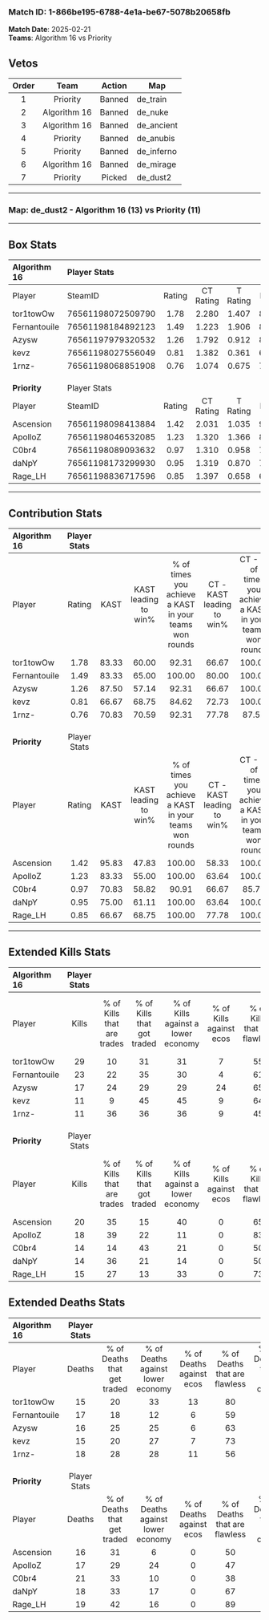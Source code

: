 ### Match ID: 1-866be195-6788-4e1a-be67-5078b20658fb  
**Match Date**: 2025-02-21  
**Teams**: Algorithm 16 vs Priority  

## Vetos  

| Order | Team | Action | Map |
| :---: | :--: | :----: | --- |
| 1 | Priority | Banned | de_train |
| 2 | Algorithm 16 | Banned | de_nuke |
| 3 | Algorithm 16 | Banned | de_ancient |
| 4 | Priority | Banned | de_anubis |
| 5 | Priority | Banned | de_inferno |
| 6 | Algorithm 16 | Banned | de_mirage |
| 7 | Priority | Picked | de_dust2 |

---  

### **Map**: de_dust2 - Algorithm 16 (13) vs Priority (11)  
---  

## Box Stats  

| **Algorithm 16** | Player Stats      |        |           |          |       |       |       |         |        |      |     |
| :- | :- | :-: | :-: | :-: | :-: | :-: | :-: | :-: | :-: | :-: | :-: |
| Player           | SteamID           | Rating | CT Rating | T Rating | KAST  |  ADR  | Kills | Assists | Deaths | K/D  | HS% |
| tor1towOw        | 76561198072509790 |  1.78  |   2.280   |  1.407   | 83.33 | 114.4 |  29   |    7    |   15   | 1.93 | 51  |
| Fernantouile     | 76561198184892123 |  1.49  |   1.223   |  1.906   | 83.33 | 104.0 |  23   |    8    |   17   | 1.35 | 52  |
| Azysw            | 76561197979320532 |  1.26  |   1.792   |  0.912   | 87.50 | 79.5  |  17   |   12    |   16   | 1.06 | 58  |
| kevz             | 76561198027556049 |  0.81  |   1.382   |  0.361   | 66.67 | 55.4  |  11   |    4    |   15   | 0.73 | 27  |
| 1rnz-            | 76561198068851908 |  0.76  |   1.074   |  0.675   | 70.83 | 50.4  |  11   |    6    |   18   | 0.61 | 54  |
|                  |                   |        |           |          |       |       |       |         |        |      |     |
|                  |                   |        |           |          |       |       |       |         |        |      |     |
|                  |                   |        |           |          |       |       |       |         |        |      |     |
| **Priority**     | Player Stats      |        |           |          |       |       |       |         |        |      |     |
| Player           | SteamID           | Rating | CT Rating | T Rating | KAST  |  ADR  | Kills | Assists | Deaths | K/D  | HS% |
| Ascension        | 76561198098413884 |  1.42  |   2.031   |  1.035   | 95.83 | 82.1  |  20   |    8    |   16   | 1.25 | 50  |
| ApolloZ          | 76561198046532085 |  1.23  |   1.320   |  1.366   | 83.33 | 77.0  |  18   |   10    |   17   | 1.06 | 55  |
| C0br4            | 76561198089093632 |  0.97  |   1.310   |  0.958   | 70.83 | 92.3  |  14   |   13    |   21   | 0.67 | 50  |
| daNpY            | 76561198173299930 |  0.95  |   1.319   |  0.870   | 75.00 | 68.6  |  14   |    4    |   18   | 0.78 | 28  |
| Rage_LH          | 76561198836717596 |  0.85  |   1.397   |  0.658   | 66.67 | 54.8  |  15   |    2    |   19   | 0.79 | 60  |
---  

## Contribution Stats  

| **Algorithm 16** | Player Stats |       |                      |                                                        |                           |                                                             |                          |                                                            |
| :- | :-: | :-: | :-: | :-: | :-: | :-: | :-: | :-: |
| Player           |    Rating    | KAST  | KAST leading to win% | % of times you achieve a KAST in your teams won rounds | CT - KAST leading to win% | CT - % of times you achieve a KAST in your teams won rounds | T - KAST leading to win% | T - % of times you achieve a KAST in your teams won rounds |
| tor1towOw        |     1.78     | 83.33 |        60.00         |                         92.31                          |           66.67           |                           100.00                            |          50.00           |                           80.00                            |
| Fernantouile     |     1.49     | 83.33 |        65.00         |                         100.00                         |           80.00           |                           100.00                            |          50.00           |                           100.00                           |
| Azysw            |     1.26     | 87.50 |        57.14         |                         92.31                          |           66.67           |                           100.00                            |          44.44           |                           80.00                            |
| kevz             |     0.81     | 66.67 |        68.75         |                         84.62                          |           72.73           |                           100.00                            |          60.00           |                           60.00                            |
| 1rnz-            |     0.76     | 70.83 |        70.59         |                         92.31                          |           77.78           |                            87.50                            |          62.50           |                           100.00                           |
|                  |              |       |                      |                                                        |                           |                                                             |                          |                                                            |
|                  |              |       |                      |                                                        |                           |                                                             |                          |                                                            |
|                  |              |       |                      |                                                        |                           |                                                             |                          |                                                            |
| **Priority**     | Player Stats |       |                      |                                                        |                           |                                                             |                          |                                                            |
| Player           |    Rating    | KAST  | KAST leading to win% | % of times you achieve a KAST in your teams won rounds | CT - KAST leading to win% | CT - % of times you achieve a KAST in your teams won rounds | T - KAST leading to win% | T - % of times you achieve a KAST in your teams won rounds |
| Ascension        |     1.42     | 95.83 |        47.83         |                         100.00                         |           58.33           |                           100.00                            |          36.36           |                           100.00                           |
| ApolloZ          |     1.23     | 83.33 |        55.00         |                         100.00                         |           63.64           |                           100.00                            |          44.44           |                           100.00                           |
| C0br4            |     0.97     | 70.83 |        58.82         |                         90.91                          |           66.67           |                            85.71                            |          50.00           |                           100.00                           |
| daNpY            |     0.95     | 75.00 |        61.11         |                         100.00                         |           63.64           |                           100.00                            |          57.14           |                           100.00                           |
| Rage_LH          |     0.85     | 66.67 |        68.75         |                         100.00                         |           77.78           |                           100.00                            |          57.14           |                           100.00                           |
---  

## Extended Kills Stats  

| **Algorithm 16** | Player Stats |                            |                            |                                    |                         |                              |                                 |                                       |                    |           |
| :- | :-: | :-: | :-: | :-: | :-: | :-: | :-: | :-: | :-: | :-: |
| Player           |    Kills     | % of Kills that are trades | % of Kills that got traded | % of Kills against a lower economy | % of Kills against ecos | % of Kills that are flawless | % of Kills that are close duels | % of Kills that are assisted by flash | Pistol Round Kills | AWP Kills |
| tor1towOw        |      29      |             10             |             31             |                 31                 |            7            |              55              |                3                |                   3                   |         8          |     4     |
| Fernantouile     |      23      |             22             |             35             |                 30                 |            4            |              61              |               22                |                   9                   |         0          |     0     |
| Azysw            |      17      |             24             |             29             |                 29                 |           24            |              65              |               18                |                  12                   |         0          |     1     |
| kevz             |      11      |             9              |             45             |                 45                 |            9            |              64              |               18                |                   9                   |         2          |     3     |
| 1rnz-            |      11      |             36             |             36             |                 36                 |            9            |              45              |                0                |                   0                   |         0          |     2     |
|                  |              |                            |                            |                                    |                         |                              |                                 |                                       |                    |           |
|                  |              |                            |                            |                                    |                         |                              |                                 |                                       |                    |           |
|                  |              |                            |                            |                                    |                         |                              |                                 |                                       |                    |           |
| **Priority**     | Player Stats |                            |                            |                                    |                         |                              |                                 |                                       |                    |           |
| Player           |    Kills     | % of Kills that are trades | % of Kills that got traded | % of Kills against a lower economy | % of Kills against ecos | % of Kills that are flawless | % of Kills that are close duels | % of Kills that are assisted by flash | Pistol Round Kills | AWP Kills |
| Ascension        |      20      |             35             |             15             |                 40                 |            0            |              65              |               10                |                   5                   |         0          |     2     |
| ApolloZ          |      18      |             39             |             22             |                 11                 |            0            |              83              |                6                |                   0                   |         0          |     0     |
| C0br4            |      14      |             14             |             43             |                 21                 |            0            |              50              |                0                |                  14                   |         0          |     1     |
| daNpY            |      14      |             36             |             21             |                 14                 |            0            |              50              |                0                |                   0                   |         0          |     1     |
| Rage_LH          |      15      |             27             |             13             |                 33                 |            0            |              73              |               13                |                  20                   |         4          |     0     |
## Extended Deaths Stats  

| **Algorithm 16** | Player Stats |                             |                                   |                          |                               |                            |                           |               |
| :- | :-: | :-: | :-: | :-: | :-: | :-: | :-: | :-: |
| Player           |    Deaths    | % of Deaths that get traded | % of Deaths against lower economy | % of Deaths against ecos | % of Deaths that are flawless | % of Deaths that are close | % of Deaths while blinded | Deaths to AWP |
| tor1towOw        |      15      |             20              |                33                 |            13            |              80               |             7              |             0             |       1       |
| Fernantouile     |      17      |             18              |                12                 |            6             |              59               |             12             |            12             |       2       |
| Azysw            |      16      |             25              |                25                 |            6             |              63               |             13             |             6             |       0       |
| kevz             |      15      |             20              |                27                 |            7             |              73               |             0              |             7             |       1       |
| 1rnz-            |      18      |             28              |                28                 |            11            |              56               |             0              |            11             |       0       |
|                  |              |                             |                                   |                          |                               |                            |                           |               |
|                  |              |                             |                                   |                          |                               |                            |                           |               |
|                  |              |                             |                                   |                          |                               |                            |                           |               |
| **Priority**     | Player Stats |                             |                                   |                          |                               |                            |                           |               |
| Player           |    Deaths    | % of Deaths that get traded | % of Deaths against lower economy | % of Deaths against ecos | % of Deaths that are flawless | % of Deaths that are close | % of Deaths while blinded | Deaths to AWP |
| Ascension        |      16      |             31              |                 6                 |            0             |              50               |             25             |             0             |       2       |
| ApolloZ          |      17      |             29              |                24                 |            0             |              47               |             12             |             0             |       3       |
| C0br4            |      21      |             33              |                10                 |            0             |              38               |             5              |             5             |       2       |
| daNpY            |      18      |             33              |                17                 |            0             |              67               |             22             |            28             |       1       |
| Rage_LH          |      19      |             42              |                16                 |            0             |              89               |             0              |             0             |       2       |
